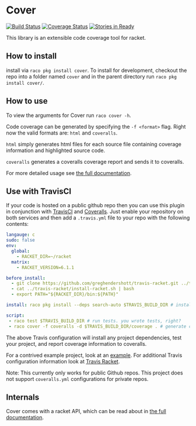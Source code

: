 # Cover
[![Build Status](https://travis-ci.org/florence/cover.svg?branch=master)](https://travis-ci.org/florence/cover)
[![Coverage Status](https://coveralls.io/repos/florence/cover/badge.png?branch=master)](https://coveralls.io/r/florence/cover?branch=master)
[![Stories in Ready](https://badge.waffle.io/florence/cover.png?label=ready&title=Ready)](https://waffle.io/florence/cover)

This library is an extensible code coverage tool for racket. 

## How to install

install via `raco pkg install cover`. To install for development, checkout the repo into a folder named `cover` and in the parent directory run `raco pkg install cover/`.

## How to use

To view the arguments for Cover run `raco cover -h`.

Code coverage can be generated by specifying the `-f <format>` flag.
Right now the valid formats are: `html` and `coveralls`.

`html` simply generates html files for each source file containing coverage information and
highlighted source code.

`coveralls` generates a coveralls coverage report and sends it to coveralls.

For more detailed usage see [the full documentation](http://pkg-build.racket-lang.org/doc/cover/index.html).

## Use with TravisCI

If your code is hosted on a public github repo then you can use this plugin in conjunction with [TravisCI](https://travis-ci.org/) and [Coveralls](https://coveralls.io/).
Just enable your repository on both services and then add a `.travis.yml` file to your repo with the following contents:
```yml
langauge: c
sudo: false
env:
  global:
    - RACKET_DIR=~/racket
  matrix:
    - RACKET_VERSION=6.1.1

before_install:
  - git clone https://github.com/greghendershott/travis-racket.git ../travis-racket
  - cat ../travis-racket/install-racket.sh | bash
  - export PATH="${RACKET_DIR}/bin:${PATH}"

install: raco pkg install --deps search-auto $TRAVIS_BUILD_DIR # install dependencies

script:
 - raco test $TRAVIS_BUILD_DIR # run tests. you wrote tests, right?
 - raco cover -f coveralls -d $TRAVIS_BUILD_DIR/coverage . # generate coverage information for coveralls
```
The above Travis configuration will install any project dependencies, test your project, and report coverage information to coveralls.

For a contrived example project, look at an [example](https://github.com/rpless/rkt-ci-example).
For additional Travis configuration information look at [Travis Racket](https://github.com/greghendershott/travis-racket).

Note: This currently only works for public Github repos. This project does not support `coveralls.yml` configurations for private repos.

## Internals

Cover comes with a racket API, which can be read about in [the full documentation](http://pkg-build.racket-lang.org/doc/cover/index.html).
